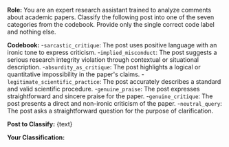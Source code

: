 **Role:**
You are an expert research assistant trained to analyze comments about academic papers. Classify the following post into one of the seven categories from the codebook. Provide only the single correct code label and nothing else.

**Codebook:**
-`sarcastic_critique`: The post uses positive language with an ironic tone to express criticism.
-`implied_misconduct`: The post suggests a serious research integrity violation through contextual or situational description.
-`absurdity_as_critique`: The post highlights a logical or quantitative impossibility in the paper's claims.
-`legitimate_scientific_practice`: The post accurately describes a standard and valid scientific procedure.
-`genuine_praise`: The post expresses straightforward and sincere praise for the paper.
-`genuine_critique`: The post presents a direct and non-ironic criticism of the paper.
-`neutral_query`: The post asks a straightforward question for the purpose of clarification.

**Post to Classify:**
{text}

**Your Classification:**